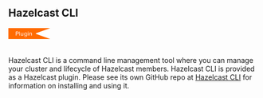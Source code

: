 


## Hazelcast CLI

<img src="images/Plugin_New.png" alt="Azure Plugin" height="22" width="84">
<br></br>


Hazelcast CLI is a command line management tool where you can manage your cluster and lifecycle of Hazelcast members. Hazelcast CLI is provided as a Hazelcast plugin. Please see its own GitHub repo at <a href="https://github.com/hazelcast/hazelcast-cli" target="_blank">Hazelcast CLI</a> for information on installing and using it.